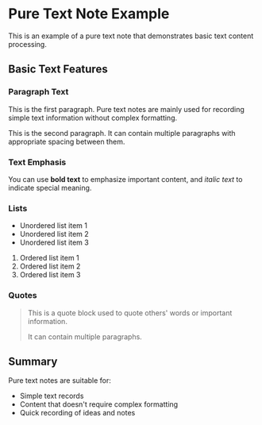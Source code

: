 # Pure Text Note Example

This is an example of a pure text note that demonstrates basic text content processing.

## Basic Text Features

### Paragraph Text
This is the first paragraph. Pure text notes are mainly used for recording simple text information without complex formatting.

This is the second paragraph. It can contain multiple paragraphs with appropriate spacing between them.

### Text Emphasis
You can use **bold text** to emphasize important content, and *italic text* to indicate special meaning.

### Lists
- Unordered list item 1
- Unordered list item 2
- Unordered list item 3

1. Ordered list item 1
2. Ordered list item 2
3. Ordered list item 3

### Quotes
> This is a quote block used to quote others' words or important information.
> 
> It can contain multiple paragraphs.

## Summary

Pure text notes are suitable for:
- Simple text records
- Content that doesn't require complex formatting
- Quick recording of ideas and notes 
